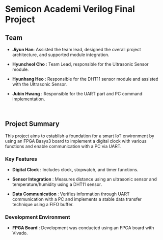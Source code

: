 # Semicon Academi Verilog Final Project
## Team
- **Jiyun Han**: Assisted the team lead, designed the overall project architecture, and supported module integration.

- **Hyuncheol Cho** : Team Lead, responsible for the Ultrasonic Sensor module.

- **Hyunhang Heo** : Responsible for the DHT11 sensor module and assisted with the Ultrasonic Sensor.

- **Jubin Hwang** : Responsible for the UART part and PC command implementation.

  <br>

## Project Summary
This project aims to establish a foundation for a smart IoT environment by using an FPGA Basys3 board to implement a digital clock with various functions and enable communication with a PC via UART.

### Key Features
- **Digital Clock** : Includes clock, stopwatch, and timer functions.

- **Sensor Integration** : Measures distance using an ultrasonic sensor and temperature/humidity using a DHT11 sensor.

- **Data Communication** : Verifies information through UART communication with a PC and implements a stable data transfer technique using a FIFO buffer.

### Development Environment
- **FPGA Board** : Development was conducted using an FPGA board with Vivado.
